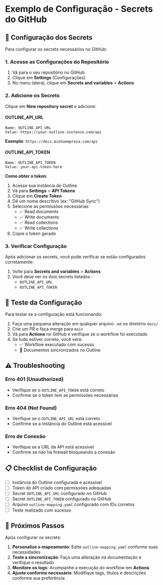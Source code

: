 # Exemplo de Configuração - Secrets do GitHub

## 🔐 Configuração dos Secrets

Para configurar os secrets necessários no GitHub:

### 1. Acesse as Configurações do Repositório

1. Vá para o seu repositório no GitHub
2. Clique em **Settings** (Configurações)
3. No menu lateral, clique em **Secrets and variables** > **Actions**

### 2. Adicione os Secrets

Clique em **New repository secret** e adicione:

#### OUTLINE_API_URL
```
Name: OUTLINE_API_URL
Value: https://your-outline-instance.com/api
```

**Exemplo**: `https://docs.minhaempresa.com/api`

#### OUTLINE_API_TOKEN
```
Name: OUTLINE_API_TOKEN
Value: your-api-token-here
```

**Como obter o token**:
1. Acesse sua instância do Outline
2. Vá para **Settings** > **API Tokens**
3. Clique em **Create Token**
4. Dê um nome descritivo (ex: "GitHub Sync")
5. Selecione as permissões necessárias:
   - ✅ Read documents
   - ✅ Write documents
   - ✅ Read collections
   - ✅ Write collections
6. Copie o token gerado

### 3. Verificar Configuração

Após adicionar os secrets, você pode verificar se estão configurados corretamente:

1. Volte para **Secrets and variables** > **Actions**
2. Você deve ver os dois secrets listados :
   - `OUTLINE_API_URL`
   - `OUTLINE_API_TOKEN`

## 🧪 Teste da Configuração

Para testar se a configuração está funcionando:

1. Faça uma pequena alteração em qualquer arquivo `.md` no diretório `docs/`
2. Crie um PR e faça merge para `main`
3. Vá para **Actions** no GitHub e verifique se o workflow foi executado
4. Se tudo estiver correto, você verá:
   - ✅ Workflow executado com sucesso
   - 📝 Documentos sincronizados no Outline

## ⚠️ Troubleshooting

### Erro 401 (Unauthorized)
- Verifique se o `OUTLINE_API_TOKEN` está correto
- Confirme se o token tem as permissões necessárias

### Erro 404 (Not Found)
- Verifique se o `OUTLINE_API_URL` está correto
- Confirme se a instância do Outline está acessível

### Erro de Conexão
- Verifique se a URL da API está acessível
- Confirme se não há firewall bloqueando a conexão

## 📋 Checklist de Configuração

- [ ] Instância do Outline configurada e acessível
- [ ] Token de API criado com permissões adequadas
- [ ] Secret `OUTLINE_API_URL` configurado no GitHub
- [ ] Secret `OUTLINE_API_TOKEN` configurado no GitHub
- [ ] Arquivo `outline-mapping.yaml` configurado com IDs corretos
- [ ] Teste realizado com sucesso

## 🔄 Próximos Passos

Após configurar os secrets:

1. **Personalize o mapeamento**: Edite `outline-mapping.yaml` conforme suas necessidades
2. **Teste a sincronização**: Faça uma alteração na documentação e verifique o resultado
3. **Monitore os logs**: Acompanhe a execução do workflow em **Actions**
4. **Ajuste conforme necessário**: Modifique tags, títulos e descrições conforme sua preferência
